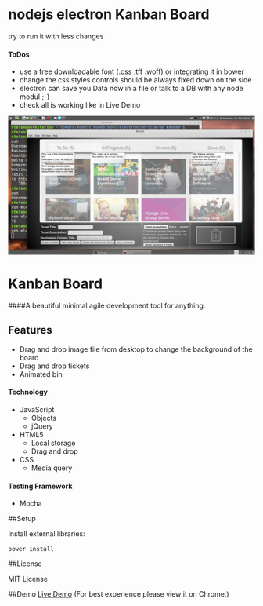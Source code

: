 # nodejs electron Kanban Board
try to run it with less changes

#### ToDos
  * use a free downloadable font (.css .tff .woff) or integrating it in bower
  * change the css styles controls should be always fixed down on the side
  * electron can save you Data now in a file or talk to a DB with any node modul ;-)
  * check all is working like in Live Demo 

![alt tag](https://raw.githubusercontent.com/itbsStefan/kanban_board/master/preview.png)

# Kanban Board

####A beautiful minimal agile development tool for anything.

## Features
- Drag and drop image file from desktop to change the background of the board
- Drag and drop tickets
- Animated bin

#### Technology
  * JavaScript
     * Objects
     * jQuery
  * HTML5
     * Local storage
     * Drag and drop
  * CSS
     * Media query

#### Testing Framework
* Mocha

##Setup

Install external libraries:

```
bower install
```

##License

MIT License

##Demo
[Live Demo](http://embrilliant.github.io/kanban_board/) (For best experience please view it on Chrome.)
